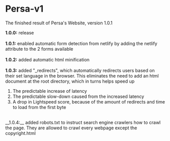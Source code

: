 # Persa-v1
The finished result of Persa's Website, version 1.0.1

**1.0.0:** release <br>
<br>
__1.0.1:__ enabled automatic form detection from netlify by adding the netlify attribute to the 2 forms available <br>
<br>
__1.0.2:__ added automatic html minification <br>
<br>
__1.0.3:__ added "_redirects", which automatically redirects users based on their set language in the browser. This eliminates the need to add an html document at the root directory, which in turns helps speed up 
<ol>
  <li>The predictable increase of latency</li>
  <li>The predictable slow-down caused from the increased latency</li>
  <li>A drop in Lightspeed score, because of the amount of redirects and time to load from the first byte</li>
</ol> <br>
__1.0.4:__ added robots.txt to instruct search engine crawlers how to crawl the page. They are allowed to crawl every webpage except the copyright.html<br>
<br>
